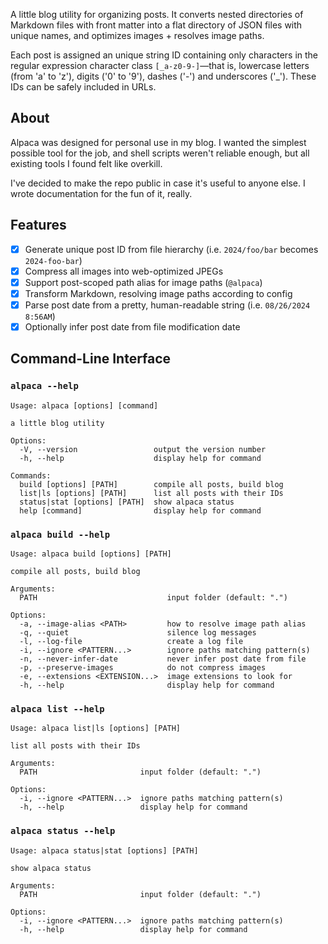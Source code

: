 A little blog utility for organizing posts. It converts nested directories of Markdown files with front matter into a flat directory of JSON files with unique names, and optimizes images + resolves image paths.

Each post is assigned an unique string ID containing only characters in the regular expression character class `[_a-z0-9-]`—that is, lowercase letters (from 'a' to 'z'), digits ('0' to '9'), dashes ('-') and underscores ('_'). These IDs can be safely included in URLs.

## About

Alpaca was designed for personal use in my blog. I wanted the simplest possible tool for the job, and shell scripts weren't reliable enough, but all existing tools I found felt like overkill. 

I've decided to make the repo public in case it's useful to anyone else. I wrote documentation for the fun of it, really.

## Features

- [x] Generate unique post ID from file hierarchy (i.e. `2024/foo/bar` becomes `2024-foo-bar`)
- [x] Compress all images into web-optimized JPEGs
- [x] Support post-scoped path alias for image paths (`@alpaca`)
- [x] Transform Markdown, resolving image paths according to config
- [x] Parse post date from a pretty, human-readable string (i.e. `08/26/2024 8:56AM`)
- [x] Optionally infer post date from file modification date

## Command-Line Interface

### `alpaca --help`
```
Usage: alpaca [options] [command]

a little blog utility

Options:
  -V, --version                 output the version number
  -h, --help                    display help for command

Commands:
  build [options] [PATH]        compile all posts, build blog
  list|ls [options] [PATH]      list all posts with their IDs
  status|stat [options] [PATH]  show alpaca status
  help [command]                display help for command
```

### `alpaca build --help`
```
Usage: alpaca build [options] [PATH]

compile all posts, build blog

Arguments:
  PATH                             input folder (default: ".")

Options:
  -a, --image-alias <PATH>         how to resolve image path alias
  -q, --quiet                      silence log messages
  -l, --log-file                   create a log file
  -i, --ignore <PATTERN...>        ignore paths matching pattern(s)
  -n, --never-infer-date           never infer post date from file
  -p, --preserve-images            do not compress images
  -e, --extensions <EXTENSION...>  image extensions to look for
  -h, --help                       display help for command
```

### `alpaca list --help`
```
Usage: alpaca list|ls [options] [PATH]

list all posts with their IDs

Arguments:
  PATH                       input folder (default: ".")

Options:
  -i, --ignore <PATTERN...>  ignore paths matching pattern(s)
  -h, --help                 display help for command
```

### `alpaca status --help`
```
Usage: alpaca status|stat [options] [PATH]

show alpaca status

Arguments:
  PATH                       input folder (default: ".")

Options:
  -i, --ignore <PATTERN...>  ignore paths matching pattern(s)
  -h, --help                 display help for command
```
